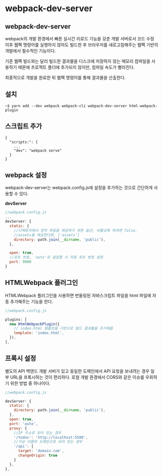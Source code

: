 # webpack-dev-server

## webpack-dev-server

webpack의 개발 환경에서 빠른 실시간 리로드 기능을 갖춘 개발 서버로서
코드 수정 이후 웹팩 명령어를 실행하지 않아도 빌드한 후 브라우저를 새로고침해주는
웹팩 기반의 개발에서 필수적인 기능이다.

기존 웹팩 빌드와는 달리 빌드한 결과물을 디스크에 저장하지 않는
메모리 컴파일을 사용하기 때문에 프로젝트 폴더에 추가되지 않지만, 컴파일 속도가 빨라진다.

최종적으로 개발을 완료한 뒤 웹팩 명령어를 통해 결과물을 산출한다.

## 설치

```
~$ yarn add --dev webpack webpack-cli webpack-dev-server html-webpack-plugin
```

## 스크립트 추가

```
{
  "scripts:": {
    ...
    "dev": "webpack serve"
  }
}
```

## webpack 설정

webpack-dev-server는 webpack.config.js에 설정을 추가하는 것으로 간단하게 사용할 수 있다.

**devServer**

```js
//webpack.config.js
...
devServer: {
  static: {
    //디렉토리에서 정적 파일을 제공하기 위한 옵션, 비활성화 하려면 false,
    //assets을 제공한다면, ['assets']
    directory: path.join(__dirname, 'public'),
  },

  open: true,
  //포트 번호, 'auto'로 설정할 시 자동 포트 번호 설정
  port: 9000
}
```

## HTMLWebpack 플러그인

HTMLWebpack 플러그인을 사용하면 번들링된 자바스크립트 파일을 html 파일에 자동 추가해주는 기능을 한다.

```js
//webpack.config.js

plugins: [
  new HtmlWebpackPlugin({
    // index.html 템플릿을 기반으로 빌드 결과물을 추가해줌
    template: 'index.html',
  }),
],
```

## 프록시 설정

별도의 API 백엔드 개발 서버가 있고 동일한 도메인에서 API 요청을 보내려는 경우 일부 URL을 프록시하는 것이 편리하다. 로컬 개발 환경에서 CORS와 같은 이슈를 우회하기 위한 방법 중 하나이다.

```js
//webpack.config.js

devServer: {
  static: {
    directory: path.join(__dirname, 'public'),
  },
  open: true,
  port: 'auto',
  proxy: {
    //IP 주소로 되어 있는 경우
    '/todos': 'http://localhost:5500',
    //가상 이름의 도메인으로 되어 있는 경우
    '/api': {
      target: 'domain.com',
      changeOrigin: true
    }
  },
},
```
